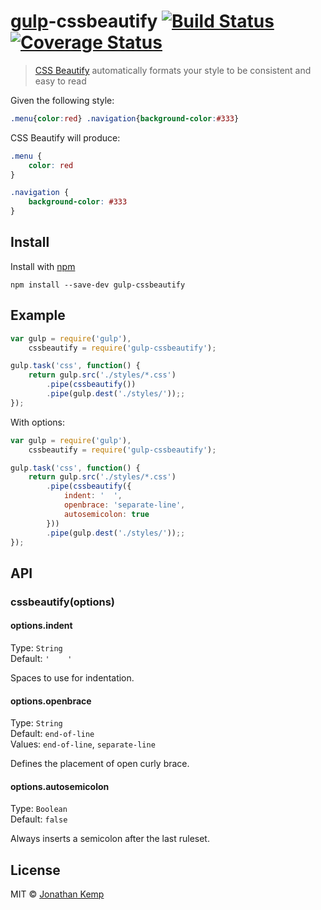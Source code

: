 # [gulp](https://github.com/wearefractal/gulp)-cssbeautify [![Build Status](https://travis-ci.org/jonkemp/gulp-cssbeautify.svg?branch=master)](https://travis-ci.org/jonkemp/gulp-cssbeautify) [![Coverage Status](https://coveralls.io/repos/jonkemp/gulp-cssbeautify/badge.svg?branch=master&service=github)](https://coveralls.io/github/jonkemp/gulp-cssbeautify?branch=master)

> [CSS Beautify](https://github.com/senchalabs/cssbeautify) automatically formats your style to be consistent and easy to read


Given the following style:

```css
.menu{color:red} .navigation{background-color:#333}
```

CSS Beautify will produce:

```css
.menu {
    color: red
}

.navigation {
    background-color: #333
}
```


## Install

Install with [npm](https://npmjs.org/package/gulp-cssbeautify)

```
npm install --save-dev gulp-cssbeautify
```


## Example

```js
var gulp = require('gulp'),
    cssbeautify = require('gulp-cssbeautify');

gulp.task('css', function() {
    return gulp.src('./styles/*.css')
        .pipe(cssbeautify())
        .pipe(gulp.dest('./styles/'));;
});
```

With options:

```js
var gulp = require('gulp'),
    cssbeautify = require('gulp-cssbeautify');

gulp.task('css', function() {
    return gulp.src('./styles/*.css')
        .pipe(cssbeautify({
            indent: '  ',
            openbrace: 'separate-line',
            autosemicolon: true
        }))
        .pipe(gulp.dest('./styles/'));;
});
```


## API

### cssbeautify(options)


#### options.indent

Type: `String`  
Default: <code>'&nbsp;&nbsp;&nbsp;&nbsp;'</code>  

Spaces to use for indentation.


#### options.openbrace

Type: `String`  
Default: `end-of-line`  
Values: `end-of-line`, `separate-line`

Defines the placement of open curly brace.


#### options.autosemicolon

Type: `Boolean`  
Default: `false`

Always inserts a semicolon after the last ruleset.


## License

MIT © [Jonathan Kemp](http://jonkemp.com)
